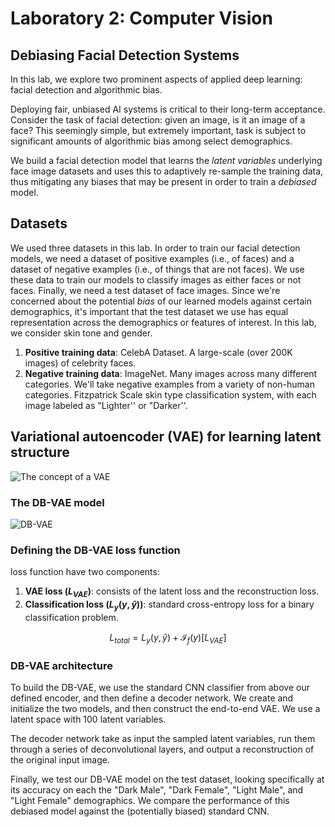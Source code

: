 # Laboratory 2: Computer Vision

##  Debiasing Facial Detection Systems

In this lab, we explore two prominent aspects of applied deep learning: facial detection and algorithmic bias. 

Deploying fair, unbiased AI systems is critical to their long-term acceptance. Consider the task of facial detection: given an image, is it an image of a face?  This seemingly simple, but extremely important, task is subject to significant amounts of algorithmic bias among select demographics. 

We build a facial detection model that learns the *latent variables* underlying face image datasets and uses this to adaptively re-sample the training data, thus mitigating any biases that may be present in order  to train a *debiased* model.

## Datasets

We used three datasets in this lab. In order to train our facial detection models, we need a dataset of positive examples (i.e., of faces) and a dataset of negative examples (i.e., of things that are not faces). We use these data to train our models to classify images as either faces or not faces. Finally, we need a test dataset of face images. Since we're concerned about the potential *bias* of our learned models against certain demographics, it's important that the test dataset we use has equal representation across the demographics or features of interest. In this lab, we consider skin tone and gender. 

1.   **Positive training data**: CelebA Dataset. A large-scale (over 200K images) of celebrity faces.   
2.   **Negative training data**: ImageNet. Many images across many different categories. We'll take negative examples from a variety of non-human categories. 
Fitzpatrick Scale skin type classification system, with each image labeled as "Lighter'' or "Darker''.

## Variational autoencoder (VAE) for learning latent structure

![The concept of a VAE](https://i.ibb.co/3s4S6Gc/vae.jpg)


### The DB-VAE model
![DB-VAE](https://raw.githubusercontent.com/aamini/introtodeeplearning/2019/lab2/img/DB-VAE.png)



### Defining the DB-VAE loss function

loss function have two components:


1.   **VAE loss ($L_{VAE}$)**: consists of the latent loss and the reconstruction loss.
2.   **Classification loss ($L_y(y,\hat{y})$)**: standard cross-entropy loss for a binary classification problem. 

$$L_{total} = L_y(y,\hat{y}) + \mathcal{I}_f(y)\Big[L_{VAE}\Big]$$

### DB-VAE architecture

To build the DB-VAE, we use the standard CNN classifier from above our defined encoder, and then define a decoder network. We create and initialize the two models, and then construct the end-to-end VAE. We use a latent space with 100 latent variables.

The decoder network take as input the sampled latent variables, run them through a series of deconvolutional layers, and output a reconstruction of the original input image.

Finally, we test our DB-VAE model on the test dataset, looking specifically at its accuracy on each the "Dark Male", "Dark Female", "Light Male", and "Light Female" demographics. We compare the performance of this debiased model against the (potentially biased) standard CNN.
